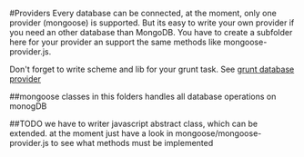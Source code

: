 #Providers
Every database can be connected, at the moment, only one provider (mongoose) is supported.
But its easy to write your own provider if you need an other database than MongoDB.
You have to create a subfolder here for your provider an support the same methods like mongoose-provider.js.

Don't forget to write scheme and lib for your grunt task. See [grunt database provider](/grunt/database/providers)

##mongoose
classes in this folders handles all database operations on monogDB

##TODO
we have to writer javascript abstract class, which can be extended.
at the moment just have a look in mongoose/mongoose-provider.js to see what methods must be implemented

